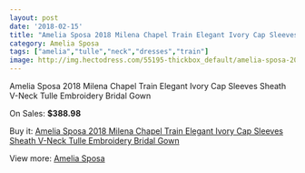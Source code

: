 ```yaml
---
layout: post
date: '2018-02-15'
title: "Amelia Sposa 2018 Milena Chapel Train Elegant Ivory Cap Sleeves Sheath V-Neck Tulle Embroidery Bridal Gown"
category: Amelia Sposa
tags: ["amelia","tulle","neck","dresses","train"]
image: http://img.hectodress.com/55195-thickbox_default/amelia-sposa-2018-milena-chapel-train-elegant-ivory-cap-sleeves-sheath-v-neck-tulle-embroidery-bridal-gown.jpg
---
```

Amelia Sposa 2018 Milena Chapel Train Elegant Ivory Cap Sleeves Sheath V-Neck Tulle Embroidery Bridal Gown

On Sales: **$388.98**
<a href="https://www.hectodress.com/amelia-sposa/17394-amelia-sposa-2018-milena-chapel-train-elegant-ivory-cap-sleeves-sheath-v-neck-tulle-embroidery-bridal-gown.html"><amp-img layout="responsive" width="600" height="600" src="//img.hectodress.com/55195-thickbox_default/amelia-sposa-2018-milena-chapel-train-elegant-ivory-cap-sleeves-sheath-v-neck-tulle-embroidery-bridal-gown.jpg" alt="Amelia Sposa 2018 Milena Chapel Train Elegant Ivory Cap Sleeves Sheath V-Neck Tulle Embroidery Bridal Gown 0" /></a>
<a href="https://www.hectodress.com/amelia-sposa/17394-amelia-sposa-2018-milena-chapel-train-elegant-ivory-cap-sleeves-sheath-v-neck-tulle-embroidery-bridal-gown.html"><amp-img layout="responsive" width="600" height="600" src="//img.hectodress.com/55197-thickbox_default/amelia-sposa-2018-milena-chapel-train-elegant-ivory-cap-sleeves-sheath-v-neck-tulle-embroidery-bridal-gown.jpg" alt="Amelia Sposa 2018 Milena Chapel Train Elegant Ivory Cap Sleeves Sheath V-Neck Tulle Embroidery Bridal Gown 1" /></a>
<a href="https://www.hectodress.com/amelia-sposa/17394-amelia-sposa-2018-milena-chapel-train-elegant-ivory-cap-sleeves-sheath-v-neck-tulle-embroidery-bridal-gown.html"><amp-img layout="responsive" width="600" height="600" src="//img.hectodress.com/55196-thickbox_default/amelia-sposa-2018-milena-chapel-train-elegant-ivory-cap-sleeves-sheath-v-neck-tulle-embroidery-bridal-gown.jpg" alt="Amelia Sposa 2018 Milena Chapel Train Elegant Ivory Cap Sleeves Sheath V-Neck Tulle Embroidery Bridal Gown 2" /></a>

Buy it: [Amelia Sposa 2018 Milena Chapel Train Elegant Ivory Cap Sleeves Sheath V-Neck Tulle Embroidery Bridal Gown](https://www.hectodress.com/amelia-sposa/17394-amelia-sposa-2018-milena-chapel-train-elegant-ivory-cap-sleeves-sheath-v-neck-tulle-embroidery-bridal-gown.html "Amelia Sposa 2018 Milena Chapel Train Elegant Ivory Cap Sleeves Sheath V-Neck Tulle Embroidery Bridal Gown")

View more: [Amelia Sposa](https://www.hectodress.com/359-amelia-sposa "Amelia Sposa")